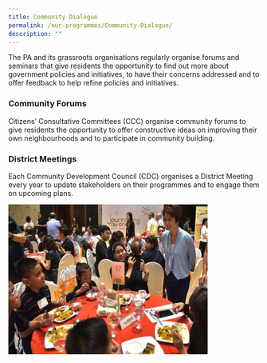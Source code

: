 ```yaml
---
title: Community Dialogue
permalink: /our-programmes/Community-Dialogue/
description: ""
---
```

The PA and its grassroots organisations regularly organise forums and seminars that give residents the opportunity to find out more about government policies and initiatives, to have their concerns addressed and to offer feedback to help refine policies and initiatives.   

### Community Forums
Citizens’ Consultative Committees (CCC) organise community forums to give residents the opportunity to offer constructive ideas on improving their own neighbourhoods and to participate in community building.


### District Meetings
Each Community Development Council (CDC) organises a District Meeting every year to update stakeholders on their programmes and to engage them on upcoming plans.

<img style="height:300px;width:400px"  align="left" src="/images/Our%20Network/Community%20Development%20Councils/District%20meeting.jpg">

